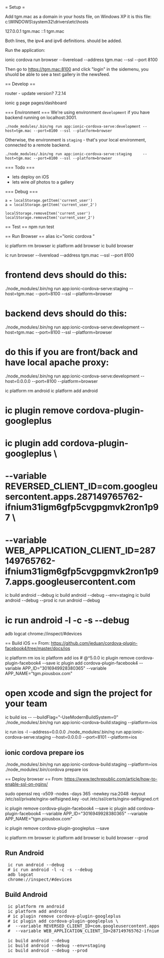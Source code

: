 
= Setup =

Add tgm.mac as a domain in your hosts file, on Windows XP it is this file: c:\WINDOWS\system32\drivers\etc\hosts

 127.0.0.1 tgm.mac
 ::1 tgm.mac

Both lines, the ipv4 and ipv6 definitions. should be added.

Run the application:

 ionic cordova run browser --livereload --address tgm.mac --ssl --port 8100

Then go to https://tgm.mac:8100 and click "login" in the sidemenu, you shuold be able to see a text gallery in the newsfeed.

== Develop ==

 router - update version? 7.2.14

 ionic g page pages/dashboard

=== Environment ===
We're using environment `development` if you have backend running on localhost:3001.

```
./node_modules/.bin/ng run app:ionic-cordova-serve:development --host=tgm.mac --port=8100 --ssl --platform=browser
```

Otherwise, the environment is `staging` - that's your local environment, connected to a remote backend.

```
./node_modules/.bin/ng run app:ionic-cordova-serve:staging     --host=tgm.mac --port=8100 --ssl --platform=browser
```

=== Todo ===

* lets deploy on iOS
* lets wire *all* photos to a gallery

=== Debug ===
```
a = localStorage.getItem('current_user')
a = localStorage.getItem('current_user_2')

localStorage.removeItem('current_user')
localStorage.removeItem('current_user_2')
```

== Test ==
 npm run test
 
== Run Browser ==
 alias ic="ionic cordova "

 ic platform rm browser
 ic platform add browser
 ic build browser

 ic run browser --livereload --address tgm.mac --ssl --port 8100
 # frontend devs should do this:
 ./node_modules/.bin/ng run app:ionic-cordova-serve:staging     --host=tgm.mac --port=8100 --ssl --platform=browser
 # backend devs should do this:
 ./node_modules/.bin/ng run app:ionic-cordova-serve:development --host=tgm.mac --port=8100 --ssl --platform=browser
 # do this if you are front/back and have local apache proxy:
 ./node_modules/.bin/ng run app:ionic-cordova-serve:development --host=0.0.0.0 --port=8100 --platform=browser

 ic platform rm android
 ic platform add android
 # ic plugin remove cordova-plugin-googleplus
 # ic plugin add cordova-plugin-googleplus \
 #  --variable REVERSED_CLIENT_ID=com.googleusercontent.apps.287149765762-ifnium31igm6gfp5cvgpgmvk2ron1p97 \
 #  --variable WEB_APPLICATION_CLIENT_ID=287149765762-ifnium31igm6gfp5cvgpgmvk2ron1p97.apps.googleusercontent.com
 ic build android --debug
 ic build android --debug --env=staging
 ic build android --debug --prod
 ic run android --debug
 # ic run android -l -c -s --debug
 adb logcat
 chrome://inspect/#devices
 
== Build iOS ==
From: https://github.com/jeduan/cordova-plugin-facebook4/tree/master/docs/ios

 ic platform rm ios
 ic platform add ios # @^5.0.0
 ic plugin remove cordova-plugin-facebook4 --save
 ic plugin add cordova-plugin-facebook4 --variable APP_ID="3016949928380365" --variable APP_NAME="tgm.piousbox.com"
 # open xcode and sign the project for your team
 ic build ios -- --buildFlag="-UseModernBuildSystem=0"
 ./node_modules/.bin/ng run app:ionic-cordova-build:staging --platform=ios

 ic run ios -l --address=0.0.0.0
 ./node_modules/.bin/ng run app:ionic-cordova-serve:staging --host=0.0.0.0 --port=8101 --platform=ios

 ## ionic cordova prepare ios
 ./node_modules/.bin/ng run app:ionic-cordova-build:staging --platform=ios
 ./node_modules/.bin/cordova prepare ios

== Deploy browser ==
From: https://www.techrepublic.com/article/how-to-enable-ssl-on-nginx/

 sudo openssl req -x509 -nodes -days 365 -newkey rsa:2048 -keyout /etc/ssl/private/nginx-selfsigned.key -out /etc/ssl/certs/nginx-selfsigned.crt
 
 ic plugin remove cordova-plugin-facebook4 --save
 ic plugin add cordova-plugin-facebook4 --variable APP_ID="3016949928380365" --variable APP_NAME="tgm.piousbox.com"

 ic plugin remove cordova-plugin-googleplus --save

 ic platform rm browser 
 ic platform add browser
 ic build browser --prod

## Run Android
<pre>
 ic run android --debug
 # ic run android -l -c -s --debug
 adb logcat
 chrome://inspect/#devices
</pre>

## Build Android

<pre>
 ic platform rm android
 ic platform add android
 # ic plugin remove cordova-plugin-googleplus
 # ic plugin add cordova-plugin-googleplus \
 #  --variable REVERSED_CLIENT_ID=com.googleusercontent.apps.287149765762-ifnium31igm6gfp5cvgpgmvk2ron1p97 \
 #  --variable WEB_APPLICATION_CLIENT_ID=287149765762-ifnium31igm6gfp5cvgpgmvk2ron1p97.apps.googleusercontent.com

 ic build android --debug
 ic build android --debug --env=staging
 ic build android --debug --prod
</pre>


